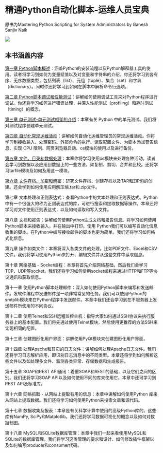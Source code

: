 # 精通Python自动化脚本-运维人员宝典


原书为Mastering Python Scripting for System Administrators by Ganesh Sanjiv Naik

![](http://upload-images.jianshu.io/upload_images/14565748-51e8ba30fbe8777e.png)

## 本书涵盖内容

[第一章 Python脚本概述](https://alanhou.org/python-scripting-overview/)：涵盖Python的安装流程以及Python解释器工具的使用。读者将学习到如何为变量赋值以及对变量和字符串的介绍。你还将学习到各有序、无序数据类型，包括列表（list）、元组（tuple）、集合（set）和字典（dictionary）。同时你还将学习到如何在脚本中解析命令行选项。

[第二章 Python脚本调试和性能测试](https://alanhou.org/debugging-profiling-python-scripts/)：讲解如何使用调试工具来对Python程序进行调试。你还将学习如何进行错误处理，并深入性能测试（profiling）和耗时测试（timing）的概念。

[第三章 单元测试-单元测试框架的介绍](https://alanhou.org/unit-testing-introduction-unit-testing-framework/)：本章有关 Python 中的单元测试。我们将对测试程序创建单元测试。

[第四章 自动化常规运维活动](https://alanhou.org/automating-regular-administrative-activities/)：讲解如何自动化运维管理员的常规运维活动。你将学习到接收输入、处理密码、外部命令的执行、读取配置文件、为脚本添加警告信息、实现 CPU 限制、网页浏览器启动、os模块的使用以及进行备份。

[第五章 文件、目录和数据处理](https://alanhou.org/handling-files-directories-data/)：本章你将学习使用os模块来处理各种活动。读者会学习到数据以及应用到数据上的一些方法，如复制、剪切、合并和比较。还将学习tarfile模块及如何及用这一模块。

[第六章 文件存档、加密和解密](https://alanhou.org/file-archiving-encrypting-decrypting/)：研究文件存档、创建存档以及TAR和ZIP包的创建。还会学到如何使用应用解压缩.tar和.zip文件。

第七章 文本处理和正则表达式：查看Python中的文本处理和正则表达式。Python中有一个很强大的称为正则表达式的库，可进行搜索和提取数据等操作。本章还将学习对文件使用正则表达式，以及如何读取和写入文件。

第八章 文档和报告：讲解如何使用Python生成文档和报告信息。将学习如何使用Python脚本来接收输入，并在输出中打印。使用 Python我们可以编写自动化信息收集的脚本。在Python中编写接收邮件的脚本也更为简单。我们还将学习如何格式化信息。

第九章 操作如类文件：本章将深入各类文件的处理，比如PDF文件、Excel和CSV文件。我们将学习使用Python来打开、编辑文件并从这些文件中读取信息。

第十章 网络基础 - Socket编程：本章将首先介绍网络基础，然后我们会学习TCP、UDP等socket。我们还将学习如何使用socket编程来通过HTTP和FTP等协议通讯和获取信息。

第十一章 使用Python脚本处理邮件：深入如何使用Python脚本来编写和发送邮件。发软件编程中发送邮件是一项非常常见的任务。我们可以使用Python的smtplib模块来在Python程序中发送邮件。本章中我们还会学习到在不服务器上发送邮件所使用的不同协议。

第十二章 使用Telnet和SSH远程监控主机：指导大家如何通过SSH协议来执行服务器上的基本配置。我们将先通过使用Telnet模块，然后使用更推荐的方法SSH来实现相同的配置。

第十三章 创建图形化用户界面：讲解使用PyQt模块来创建图形化用户界面。

第十四章 处理Apache和其它的日志文件：讲解如何处理Apache日志文件。我们还将学习日志解析应用，即识别日志消息中的不同类型。本章还将学到如何解析这些文件以及如处理多文件、监测各类异常、存储数据和生成报告。

第十五章 SOAP和REST API通讯：着重SOAP和REST的基础，以及它们之间的区别。我们还将学习SOAP API以及如何使用不同的库来使用它。本章中还可学习到REST API及标准库。

第十六章 网络抓取 - 从网站上提取有用的信息：本章中讲解如何使用Python 库来从网站上提取数据。我们还将学习如何使用Python来搜索文章和源代码。

第十七章 数据收集及报表：本章是有关科学计算中使用的高级Python库的。这些库有NumPy, SciPy和Matplotlib。我们还将学习数据可视化的概念以及如何对数据制图。

第十八章 MySQL和SQLite数据库管理：本章中我们一起来看使用MySQL和SQLite的数据库管理。我们将学习这类管理的要求和设计、如何修改插件框架以及如何编写producer和consumer代码。

